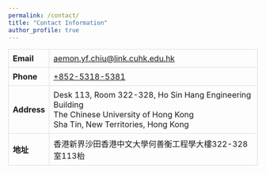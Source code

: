 ```yaml
---
permalink: /contact/
title: "Contact Information"
author_profile: true
---
```


<style>
  table {
    border-collapse: collapse;
    width: auto; /* Automatically adjust to fit the content */
    max-width: 100%; /* Ensure it doesn't exceed the container width */
  }
  th, td {
    border: 1px solid #ddd;
    padding: 8px;
    text-align: left;
    word-wrap: break-word; /* Ensure long words break appropriately */
  }
</style>

<table>
    <tr>
    <th>Email</th>
    <td><a href="mailto:aemon.yf.chiu@link.cuhk.edu.hk">aemon.yf.chiu@link.cuhk.edu.hk</a></td>
  </tr>
  <tr>
    <th>Phone</th>
    <td><a href="tel:+85253185381">+852-5318-5381</a></td>
  </tr>

  <tr>
    <th>Address</th>
    <td>Desk 113, Room 322-328, Ho Sin Hang Engineering Building<br>The Chinese University of Hong Kong<br>Sha Tin, New Territories, Hong Kong</td>
  </tr>
  <tr>
    <th>地址</th>
    <td>香港新界沙田香港中文大學何善衡工程學大樓322-328室113枱</td>
  </tr>
</table>
